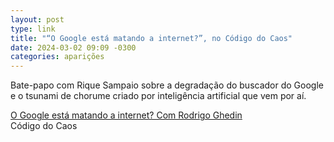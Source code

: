 ```yaml
---
layout: post
type: link
title: "“O Google está matando a internet?”, no Código do Caos"
date: 2024-03-02 09:09 -0300
categories: aparições
---
```

Bate-papo com Rique Sampaio sobre a degradação do buscador do Google e o tsunami de chorume criado por inteligência artificial que vem por aí.

<p class="link"><a href="https://linktr.ee/codigodocaos#335327262">O Google está matando a internet? Com Rodrigo Ghedin</a><br /><span>Código do Caos</span></p>